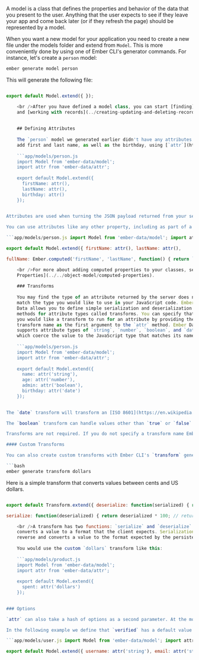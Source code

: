 A model is a class that defines the properties and behavior of the data that you present to the user. Anything that the user expects to see if they leave your app and come back later (or if they refresh the page) should be represented by a model.

When you want a new model for your application you need to create a new file under the models folder and extend from `Model`. This is more conveniently done by using one of Ember CLI's generator commands. For instance, let's create a `person` model:

```bash
ember generate model person
```

This will generate the following file:

```app/models/person.js import Model from 'ember-data/model';

export default Model.extend({ });

    <br />After you have defined a model class, you can start [finding](../finding-records)
    and [working with records](../creating-updating-and-deleting-records) of that type.
    
    
    ## Defining Attributes
    
    The `person` model we generated earlier didn't have any attributes. Let's
    add first and last name, as well as the birthday, using [`attr`](http://emberjs.com/api/data/classes/DS.html#method_attr):
    
    ```app/models/person.js
    import Model from 'ember-data/model';
    import attr from 'ember-data/attr';
    
    export default Model.extend({
      firstName: attr(),
      lastName: attr(),
      birthday: attr()
    });
    

Attributes are used when turning the JSON payload returned from your server into a record, and when serializing a record to save back to the server after it has been modified.

You can use attributes like any other property, including as part of a computed property. Frequently, you will want to define computed properties that combine or transform primitive attributes.

```app/models/person.js import Model from 'ember-data/model'; import attr from 'ember-data/attr';

export default Model.extend({ firstName: attr(), lastName: attr(),

fullName: Ember.computed('firstName', 'lastName', function() { return `${this.get('firstName')} ${this.get('lastName')}`; }) });

    <br />For more about adding computed properties to your classes, see [Computed
    Properties](../../object-model/computed-properties).
    
    ### Transforms
    
    You may find the type of an attribute returned by the server does not
    match the type you would like to use in your JavaScript code. Ember
    Data allows you to define simple serialization and deserialization
    methods for attribute types called transforms. You can specify that
    you would like a transform to run for an attribute by providing the
    transform name as the first argument to the `attr` method. Ember Data
    supports attribute types of `string`, `number`, `boolean`, and `date`,
    which coerce the value to the JavaScript type that matches its name.
    
    ```app/models/person.js
    import Model from 'ember-data/model';
    import attr from 'ember-data/attr';
    
    export default Model.extend({
      name: attr('string'),
      age: attr('number'),
      admin: attr('boolean'),
      birthday: attr('date')
    });
    

The `date` transform will transform an [ISO 8601](https://en.wikipedia.org/wiki/ISO_8601) string to a JavaScript date object.

The `boolean` transform can handle values other than `true` or `false`. The strings `"true"` or `"t"` in any casing, `"1"`, and the number `1` will all coerce to `true`, and `false` otherwise.

Transforms are not required. If you do not specify a transform name Ember Data will do no additional processing of the value.

#### Custom Transforms

You can also create custom transforms with Ember CLI's `transform` generator:

```bash
ember generate transform dollars
```

Here is a simple transform that converts values between cents and US dollars.

```app/transforms/dollars.js import Transform from 'ember-data/transform';

export default Transform.extend({ deserialize: function(serialized) { return serialized / 100; // returns dollars },

serialize: function(deserialized) { return deserialized * 100; // returns cents } });

    <br />A transform has two functions: `serialize` and `deserialize`. Deserialization
    converts a value to a format that the client expects. Serialization does the
    reverse and converts a value to the format expected by the persistence layer.
    
    You would use the custom `dollars` transform like this:
    
    ```app/models/product.js
    import Model from 'ember-data/model';
    import attr from 'ember-data/attr';
    
    export default Model.extend({
      spent: attr('dollars')
    });
    

### Options

`attr` can also take a hash of options as a second parameter. At the moment the only option available is `defaultValue`, which can use a value or a function to set the default value of the attribute if one is not supplied.

In the following example we define that `verified` has a default value of `false` and `createdAt` defaults to the current date at the time of the model's creation:

```app/models/user.js import Model from 'ember-data/model'; import attr from 'ember-data/attr';

export default Model.extend({ username: attr('string'), email: attr('string'), verified: attr('boolean', { defaultValue: false }), createdAt: attr('date', { defaultValue() { return new Date(); } }) }); ```